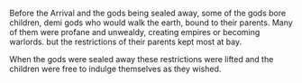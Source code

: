 Before the Arrival and the gods being sealed away, some of the gods bore children, demi gods who would walk the earth, bound to their parents. Many of them were profane and unwealdy, creating empires or becoming warlords. but the restrictions of their parents kept most at bay.

When the gods were sealed away these restrictions were lifted and the children were free to indulge themselves as they wished. 

